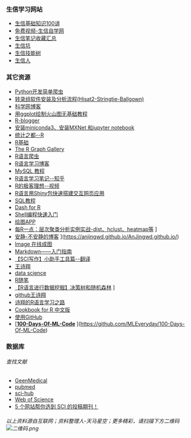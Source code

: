 
### 生信学习网站
* [生信基础知识100讲](https://mp.weixin.qq.com/s?__biz=MzAxMDkxODM1Ng==&mid=2247485662&idx=1&sn=e1b55e5bea539daed3e003b4f0d7e971&chksm=9b484865ac3fc1738e34591c248dd11abc6c934726d29ddc119dc2de56ed203d2a8229d392f1&mpshare=1&scene=23&srcid=0901w3a4PoJTmDJcYs4sxivh&sharer_sharetime=1567336344692&sharer_shareid=25ca153f74e64c7a2271bbe70a6875ec#rd)
* [免费视频-生信自学网](https://www.biowolf.cn/Video/)
* [生信笔记收藏汇总](https://www.jianshu.com/p/2f05c8029cb2#)
* [生信坑](https://www.bioinfo.info/?/home/#all)
* [生信技能树](https://vip.biotrainee.com/t/learning)
* [生信人](https://shengxin.ren/)
### 其它资源
* [Python开发简单爬虫](https://www.imooc.com/learn/563)
* [转录组软件安装及分析流程(Hisat2-Stringtie-Ballgown)](https://blog.csdn.net/song_1104/article/details/78144051?fps=1&locationNum=3)
* [科学网博客](http://blog.sciencenet.cn/)
* [用ggplot绘制火山图无基础教程](http://cnkingbio.com/MarketDynamics/TechnologySeminar/56.html)
* [R-blogger](https://www.r-bloggers.com/computing-and-visualizing-pca-in-r/)
* [安装miniconda3、安装MXNet 和jupyter notebook](https://blog.csdn.net/fengzhongluoleidehua/article/details/82774653)
* [统计之都--R](https://cosx.org/)
* [R基础](https://www.w3cschool.cn/r/r_functions.html)
* [The R Graph Gallery](https://www.r-graph-gallery.com/)
* [R语言爬虫](https://www.ituring.com.cn/article/465317)
* [R语言学习博客](https://www.cnblogs.com/xihehe/default.html?page=2)
* [MySQL 教程](https://www.runoob.com/mysql/mysql-tutorial.html)
* [R语言学习笔记--知乎](https://zhuanlan.zhihu.com/p/28131878?utm_source=qq&utm_medium=social&utm_oi=715319055208157184)
* [R的极客理想--视频](http://fens.me/)
* [R语言用Shiny包快速搭建交互网页应用](https://www.jianshu.com/p/3178c42bb1a1)
* [SQL教程](https://www.liaoxuefeng.com/wiki/1177760294764384)
* [Dash for R](https://dashr.plot.ly/utm_source=rbloggers&utm_medium=banner&utm_campaign=DashR)
* [Shell编程快速入门](https://www.runoob.com/w3cnote/shell-quick-start.html)
* [绘图APP](http://qplot.cn/indexapp/)
* [每R一点：层次聚类分析实例实战-dist、hclust、heatmap等](https://www.cnblogs.com/payton/p/4240824.html)
]
* [安静-不安静的博客](https://anjingwd.github.io/)
](https://anjingwd.github.io/AnJingwd.github.io/)
* [Image 在线成图](http://www.ehbio.com/ImageGP/)
* [Markdown——入门指南](https://www.jianshu.com/p/1e402922ee32/)
* [【SCI写作】小助手工具篇--翻译](https://mp.weixin.qq.com/s?__biz=MzIwNTEwMTUyOQ==&mid=2649695254&idx=1&sn=5fa5646ee448c89911abeb2245c20082&chksm=8f2d84a0b85a0db69523727a9e6c5809755e40ff4066787a4b041076f4be376523323aa3f17d&mpshare=1&scene=23&srcid=1027AHq92pxpmlTbjgQrdGFh&sharer_sharetime=1572181523986&sharer_shareid=25ca153f74e64c7a2271bbe70a6875ec#rd)
* [王诗翔](https://www.jianshu.com/nb/22007361)
* [data science](https://moiedotblog.wordpress.com/category/data-science/)
* [R随笔](https://www.cnblogs.com/GMGHZ971322/p/?page=5)
* [【R语言进行数据挖掘】决策树和随机森林](https://www.cnblogs.com/jpld/p/4868761.html)
]
* [github王诗翔](https://github.com/ShixiangWang/masterR/tree/master/reference)
* [诗翔的R语言学习之路](https://www.jianshu.com/c/f675dfc884de)
* [Cookbook for R 中文版](https://openbiox.github.io/Cookbook-for-R-Chinese/ggplot2.html)
* [使用GitHub](https://www.liaoxuefeng.com/wiki/896043488029600/900937935629664)
* [**[100-Days-Of-ML-Code](https://github.com/MLEveryday/100-Days-Of-ML-Code)**
](https://github.com/MLEveryday/100-Days-Of-ML-Code)
### 数据库
###### 查找文献
* [ GeenMedical
](https://www.geenmedical.com/)
* [pubmed](https://www.ncbi.nlm.nih.gov/pubmed/?term=)
* [sci-hub](https://sci-hub.se/)
* [Web of Science](http://apps.webofknowledge.com/home.do?SID=8ExU4MavWw2W33n7IXJ)
* [5 个网站帮你选到 SCI 的投稿期刊！](https://www.jianshu.com/p/c45032b259a3?utm_campaign=hugo&utm_medium=reader_share&utm_content=note&utm_source=qq)

###### 以上资料源自互联网；资料整理人-天马星空；更多精彩，请扫描下方二维码![二维码.png](https://upload-images.jianshu.io/upload_images/2913076-9fe49f03a84f5004.png?imageMogr2/auto-orient/strip%7CimageView2/2/w/1240)
